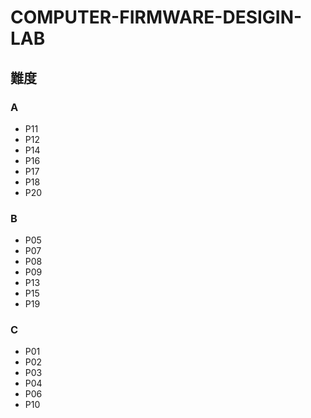 # COMPUTER-FIRMWARE-DESIGIN-LAB

## 難度

### A

* P11
* P12
* P14
* P16
* P17
* P18
* P20

### B

* P05
* P07
* P08
* P09
* P13
* P15
* P19

### C

* P01
* P02
* P03
* P04
* P06
* P10
